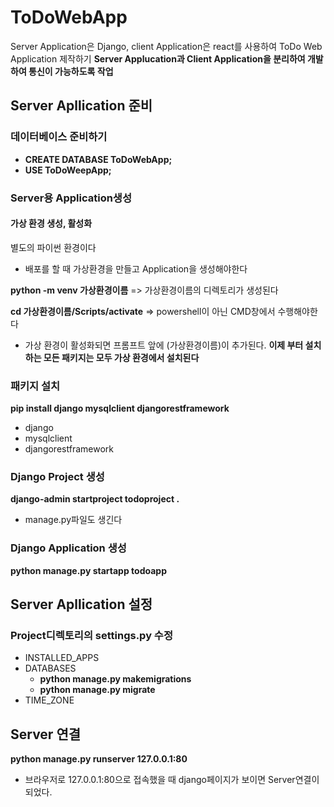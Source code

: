 # ToDoWebApp
Server Application은 Django, client Application은 react를 사용하여 ToDo Web Application 제작하기
**Server Applucation과 Client Application을 분리하여 개발하여 통신이 가능하도록 작업**

## Server Apllication 준비
### 데이터베이스 준비하기
+ **CREATE DATABASE ToDoWebApp;**
+ **USE ToDoWeepApp;**

### Server용 Application생성
#### 가상 환경 생성, 활성화
별도의 파이썬 환경이다
+ 배포를 할 때 가상환경을 만들고 Application을 생성해야한다


**python -m venv 가상환경이름**  => 가상환경이름의 디렉토리가 생성된다

**cd 가상환경이름/Scripts/activate**  => powershell이 아닌 CMD창에서 수행해야한다
+ 가상 환경이 활성화되면 프롬프트 앞에 (가상환경이름)이 추가된다.
**이제 부터 설치하는 모든 패키지는 모두 가상 환경에서 설치된다**

### 패키지 설치
**pip install django mysqlclient djangorestframework**
+ django
+ mysqlclient
+ djangorestframework

### Django Project 생성
**django-admin startproject todoproject .**
+ manage.py파일도 생긴다 

### Django Application 생성
**python manage.py startapp todoapp**

## Server Apllication 설정
### Project디렉토리의 settings.py 수정
+ INSTALLED_APPS
+ DATABASES
  + **python manage.py makemigrations**
  + **python manage.py migrate**
+ TIME_ZONE

## Server 연결
**python manage.py runserver 127.0.0.1:80**
+ 브라우저로 127.0.0.1:80으로 접속했을 때 django페이지가 보이면 Server연결이 되었다.
